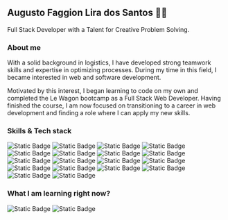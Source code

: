 ## Augusto Faggion Lira dos Santos 👨‍💻
Full Stack Developer with a Talent for Creative Problem Solving.
### About me
With a solid background in logistics, I have developed strong teamwork skills and expertise in optimizing processes. During my time in this field, I became interested in web and software development. 

Motivated by this interest, I began learning to code on my own and completed the Le Wagon bootcamp as a Full Stack Web Developer. Having finished the course, I am now focused on transitioning to a career in web development and finding a role where I can apply my new skills.

### Skills & Tech stack
![Static Badge](https://img.shields.io/badge/Ruby-%23CC342D?style=for-the-badge&logo=ruby&logoSize=amg) ![Static Badge](https://img.shields.io/badge/Ruby%20on%20Rails-%23CC342D?style=for-the-badge&logo=rubyonrails&logoSize=amg) ![Static Badge](https://img.shields.io/badge/php-%23777BB4?style=for-the-badge&logo=php&logoColor=white) ![Static Badge](https://img.shields.io/badge/Javascript-%23F7DF1E?style=for-the-badge&logo=javascript&logoColor=black&logoSize=amg) ![Static Badge](https://img.shields.io/badge/Stimulus%20JS-%23F7DF1E?style=for-the-badge&logo=stimulus&logoColor=black&logoSize=amg) ![Static Badge](https://img.shields.io/badge/HTML-%23E34F26?style=for-the-badge&logo=html5&logoColor=white&logoSize=amg) ![Static Badge](https://img.shields.io/badge/CSS3-%231572B6?style=for-the-badge&logo=css3&logoColor=white&logoSize=amg) ![Static Badge](https://img.shields.io/badge/Bootstrap-%237952B3?style=for-the-badge&logo=bootstrap&logoColor=white&logoSize=amg) ![Static Badge](https://img.shields.io/badge/Bulma-%2300D1B2?style=for-the-badge&logo=bulma&logoColor=white&logoSize=amg) ![Static Badge](https://img.shields.io/badge/postgresql-%234169E1?style=for-the-badge&logo=postgresql&logoColor=white&logoSize=amg) ![Static Badge](https://img.shields.io/badge/figma-%23F24E1E?style=for-the-badge&logo=figma&logoColor=white&logoSize=amg) ![Static Badge](https://img.shields.io/badge/git-%23F05032?style=for-the-badge&logo=git&logoColor=white&logoSize=amg) ![Static Badge](https://img.shields.io/badge/ChatGpt-%23412991?style=for-the-badge&logo=openai&logoColor=white&logoSize=amg) ![Static Badge](https://img.shields.io/badge/copilot-%23000000?style=for-the-badge&logo=githubcopilot&logoColor=white&logoSize=amg) ![Static Badge](https://img.shields.io/badge/VS%20Code-%23007ACC?style=for-the-badge&logo=visualstudiocode&logoColor=white&logoSize=amg)
![Static Badge](https://img.shields.io/badge/linux-%23FCC624?style=for-the-badge&logo=linux&logoColor=black&logoSize=amg) ![Static Badge](https://img.shields.io/badge/macos-%23000000?style=for-the-badge&logo=macos&logoColor=white&logoSize=amg) ![Static Badge](https://img.shields.io/badge/windows-%230078D6?style=for-the-badge&logo=windows10&logoColor=white&logoSize=amg)

### What I am learning right now?
![Static Badge](https://img.shields.io/badge/react-%2361DAFB?style=for-the-badge&logo=react&logoColor=black&logoSize=amg) ![Static Badge](https://img.shields.io/badge/sass-%23CC6699?style=for-the-badge&logo=sass&logoColor=white&logoSize=amg)



















